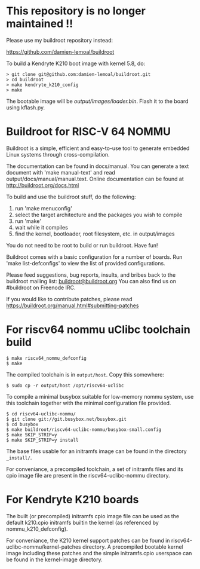 This repository is no longer maintained !!
==========================================

Please use my buildroot repository instead:

https://github.com/damien-lemoal/buildroot

To build a Kendryte K210 boot image with kernel 5.8, do:

```
> git clone git@github.com:damien-lemoal/buildroot.git
> cd buildroot
> make kendryte_k210_config
> make
```

The bootable image will be *output/images/loader.bin*. Flash it to the board
using kflash.py.

Buildroot for RISC-V 64 NOMMU
=============================

Buildroot is a simple, efficient and easy-to-use tool to generate embedded
Linux systems through cross-compilation.

The documentation can be found in docs/manual. You can generate a text
document with 'make manual-text' and read output/docs/manual/manual.text.
Online documentation can be found at http://buildroot.org/docs.html

To build and use the buildroot stuff, do the following:

1) run 'make menuconfig'
2) select the target architecture and the packages you wish to compile
3) run 'make'
4) wait while it compiles
5) find the kernel, bootloader, root filesystem, etc. in output/images

You do not need to be root to build or run buildroot.  Have fun!

Buildroot comes with a basic configuration for a number of boards. Run
'make list-defconfigs' to view the list of provided configurations.

Please feed suggestions, bug reports, insults, and bribes back to the
buildroot mailing list: buildroot@buildroot.org
You can also find us on #buildroot on Freenode IRC.

If you would like to contribute patches, please read
https://buildroot.org/manual.html#submitting-patches

For riscv64 nommu uClibc toolchain build
========================================

```
$ make riscv64_nommu_defconfig
$ make
```

The compiled toolchain is in `output/host`. Copy this somewhere:

```
$ sudo cp -r output/host /opt/riscv64-uclibc
```

To compile a minimal busybox suitable for low-memory nommu system, use this
toolchain together with the minimal configuration file provided.

```
$ cd riscv64-uclibc-nommu/
$ git clone git://git.busybox.net/busybox.git
$ cd busybox
$ make buildroot/riscv64-uclibc-nommu/busybox-small.config
$ make SKIP_STRIP=y
$ make SKIP_STRIP=y install
```

The base files usable for an initramfs image can be found in the directory
`_install/`.

For conveniance, a precompiled toolchain, a set of initramfs files and its cpio
image file are present in the riscv64-uclibc-nommu directory.

For Kendryte K210 boards
========================

The built (or precompiled) initramfs cpio image file can be used as the default
k210.cpio initramfs builtin the kernel (as referenced by nommu_k210_defconfig).

For conveniance, the K210 kernel support patches can be found in
riscv64-uclibc-nommu/kernel-patches directory. A precompiled bootable kernel
image including these patches and the simple initramfs.cpio userspace can be
found in the kernel-image directory.

